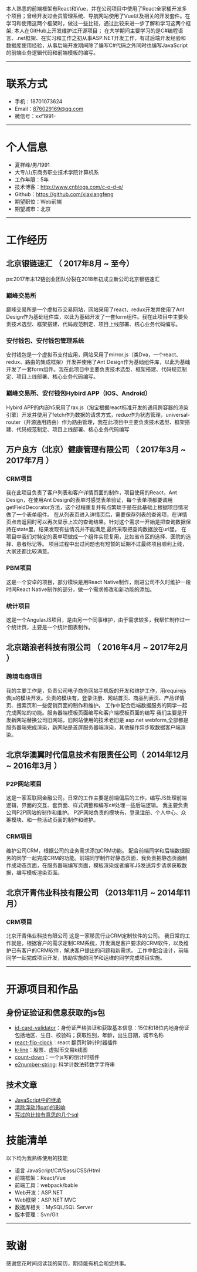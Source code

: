 本人熟悉的前端框架有React和Vue，并在公司项目中使用了React全家桶开发多个项目；曾经开发过会员管理系统、导航网站使用了Vue以及相关的开发套件。在学习和使用这两个框架时，做过一些比较，通过比较来进一步了解和学习这两个框架;
本人在GitHub上开发维护过开源项目；
在大学期间主要学习的是C#编程语言、.net框架、在实习和工作之初从事ASP.NET开发工作，有过后端开发经验和数据库使用经验，从事后端开发期间除了编写C#代码之外同时也编写JavaScript的前端业务逻辑代码和前端模板的编写。

---


# 联系方式

- 手机：18701073624
- Email：876029169@qq.com 
- 微信号：xxf1991-

---

# 个人信息

 - 夏祥峰/男/1991 
 - 大专/山东商务职业技术学院计算机系 
 - 工作年限：5年
 - 技术博客：http://www.cnblogs.com/c-o-d-e/ 
 - Github：https://github.com/xiaxiangfeng 
 - 期望职位：Web前端
 - 期望城市：北京

---

# 工作经历

## 北京银链速汇 （ 2017年8月 ~ 至今）
ps:2017年末12链创业团队分裂在2018年初成立新公司北京银链速汇

### 巅峰交易所
巅峰交易所是一个虚拟币交易网站，网站采用了react、redux开发并使用了Ant Design作为基础组件库，以此为基础开发了一套form组件。我在此项目中主要负责技术选型、框架搭建、代码规范制定、项目上线部署、核心业务代码编写。

### 安付钱包、安付钱包管理系统
安付钱包是一个虚拟币支付应用，网站采用了mirror.js（类Dva，一个react、redux、路由的集成框架）开发并使用了Ant Design作为基础组件库，以此为基础开发了一套form组件。我在此项目中主要负责技术选型、框架搭建、代码规范制定、项目上线部署、核心业务代码编写。

### 巅峰交易所、安付钱包Hybird APP（IOS、Android）
Hybird APP的内嵌h5采用了rax.js（淘宝根据react标准开发的通用跨容器的渲染引擎）开发并使用了fetch作为数据的请求方式，redux作为状态管理，universal-router（开源通用路由）作为路由管理，我在此项目中主要负责技术选型、框架搭建、代码规范制定、项目上线部署、核心业务代码编写

## 万户良方（北京）健康管理有限公司 （ 2017年3月 ~ 2017年7月 ）

### CRM项目 
我在此项目负责了客户列表和客户详情页面的制作，项目使用的React，Ant Design，在使用Ant Design的表单时感觉表单验证，每个表单项都要调用getFieldDecorator方法，这个过程重复并有点繁琐于是在此基础上根据项目情况做了一个表单组件。
在从列表页进入详情页后，需要保存列表的查询项，在详情页点击返回时可以再次显示上次的查询结果。针对这个需求一开始是把查询数据保持在state里，结果发现有些情况并不能满足,最终采取把查询数据放在url里。
在项目中我们对特定的表单项做成一个组件实现复用，比如省市区的选择、医院的选择、患者标记等。
项目过程中出过问题也有短暂的延期不过最终项目顺利上线，大家还都比较满意。

### PBM项目 
这是一个安卓的项目，部分模块是用React Native制作，刚进公司不久时维护一段时间React Native制作的部分，做一个需求修改和新功能的添加。

### 统计项目

这是一个AngularJS项目，是由另一个同事维护，由于需求较多，我帮忙制作过一个统计页，主要是一个统计图表制作。

 
## 北京踏浪者科技有限公司 （ 2016年4月 ~ 2017年2月 ）

### 跨境电商项目 
我的主要工作是，负责公司电子商务网站手机版的开发和维护工作，用requirejs做js的模块开发。负责的模块有，登录注册、网站首页、商品列表页、产品详情页、搜索页和一些促销页面的制作和维护。
工作中配合后端数据服务的同学一起完成网站的功能。服务器端模板页面编写和客户端模板页面的编写
我们主要是开发新网站替换公司旧网站，旧网站使用的技术老旧是 asp.net webform,全部都是服务器端完成渲染，新网站是首屏服务器端渲染，其他操作异步取数据客户端渲染。


## 北京华澳翼时代信息技术有限责任公司（ 2014年12月 ~ 2016年3月 ）

### P2P网站项目
这是一家互联网金融公司。日常的工作主要是前端偏后的工作，编写JS处理前端逻辑，界面的交互、套页面、样式调整和编写c#处理一些后端逻辑。
我主要负责公司P2P网站的制作和维护。
P2P网站负责的模块有，登录注册、个人中心、众筹模块、和一些活动页面的制作和维护。
### CRM项目
维护公司CRM，根据公司的业务需求添加CRM功能。
配合前端同学和后端数据服务的同学一起完成CRM的功能。前端同学制作好静态页面，我负责把静态页面制作成动态页面，在服务器端编写页面，模板渲染或者编写JS发送异步请求获取数据，编写模板渲染页面。


## 北京汗青伟业科技有限公司 （2013年11月 ~ 2014年11月）

### CRM项目
北京汗青伟业科技有限公司
这是一家移民行业CRM定制软件的公司。
我日常的工作就是，根据客户的需求定制CRM系统，开发满足客户要求的CRM软件，以及维护已有客户的CRM软件，解决客户提出的问题和新需求。
工作中配合设计，前端同学一起完成项目开发，协助实施的同学和运维的同学完成项目实施。 

---

# 开源项目和作品

## 身份证验证和信息获取的js包

 - [id-card-validator](https://github.com/xiaxiangfeng/id-card-validator)：身份证严格验证和获取基本信息：15位和18位内地身份证包括地区、生日、校验码；获取性别，年龄，出生日期，城市名称
 - [react-flip-clock](https://github.com/xiaxiangfeng/react-flip-clock)：react 翻页时钟计时器插件
 - [k-line](https://github.com/xiaxiangfeng/k-line)：股票、虚拟币交易k线图
 - [count-down](https://github.com/xiaxiangfeng/count-down)：一个js写的倒计时插件
 - [e2number-string](https://github.com/xiaxiangfeng/e2number-string): 科学计数法转数字字符串
## 技术文章

- [JavaScript中的继承](http://www.cnblogs.com/c-o-d-e/p/5589536.html)
- [清除浮动(float)的影响](http://www.cnblogs.com/c-o-d-e/p/5565109.html)
- [写过的比较有意思的几个sql](http://www.cnblogs.com/c-o-d-e/p/5119832.html)

# 技能清单

以下均为我熟练使用的技能

- 语言 JavaScript/C#/Sass/CSS/Html
- 前端框架：React/Vue
- 前端工具：webpack/bable
- Web开发：ASP.NET
- Web框架：ASP.NET MVC
- 数据库相关：MySQL/SQL Server
- 版本管理：Svn/Git

---

# 致谢
感谢您花时间阅读我的简历，期待能有机会和您共事。

